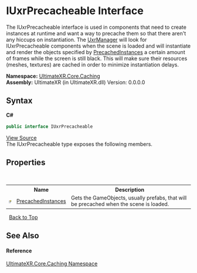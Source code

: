 # IUxrPrecacheable Interface
 

The IUxrPrecacheable interface is used in components that need to create instances at runtime and want a way to precache them so that there aren't any hiccups on instantiation. The <a href="T_UltimateXR_Core_UxrManager">UxrManager</a> will look for IUxrPrecacheable components when the scene is loaded and will instantiate and render the objects specified by <a href="P_UltimateXR_Core_Caching_IUxrPrecacheable_PrecachedInstances">PrecachedInstances</a> a certain amount of frames while the screen is still black. This will make sure their resources (meshes, textures) are cached in order to minimize instantiation delays.

**Namespace:**&nbsp;<a href="N_UltimateXR_Core_Caching">UltimateXR.Core.Caching</a><br />**Assembly:**&nbsp;UltimateXR (in UltimateXR.dll) Version: 0.0.0.0

## Syntax

**C#**<br />
``` C#
public interface IUxrPrecacheable
```

<a href="UltimateXR/Scripts/Core/Caching/IUxrPrecacheable.cs" rel="noopener noreferrer" title="View the source code">View Source</a><br />
The IUxrPrecacheable type exposes the following members.


## Properties
&nbsp;<table><tr><th></th><th>Name</th><th>Description</th></tr><tr><td>![Public property](media/pubproperty.gif "Public property")</td><td><a href="P_UltimateXR_Core_Caching_IUxrPrecacheable_PrecachedInstances">PrecachedInstances</a></td><td>
Gets the GameObjects, usually prefabs, that will be precached when the scene is loaded.</td></tr></table>&nbsp;
<a href="#iuxrprecacheable-interface">Back to Top</a>

## See Also


#### Reference
<a href="N_UltimateXR_Core_Caching">UltimateXR.Core.Caching Namespace</a><br />